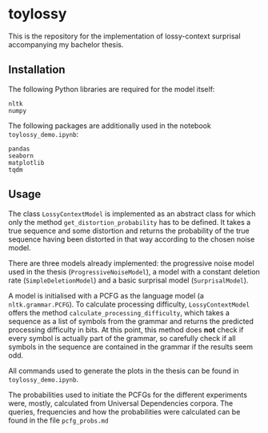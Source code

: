 # toylossy
This is the repository for the implementation of lossy-context surprisal accompanying my bachelor thesis.

## Installation
The following Python libraries are required for the model itself:
```
nltk
numpy
```

The following packages are additionally used in the notebook `toylossy_demo.ipynb`:
```
pandas
seaborn
matplotlib
tqdm
```

## Usage
The class `LossyContextModel` is implemented as an abstract class for which only the method `get_distortion_probability` has to be defined. It takes a true sequence and some distortion and returns the probability of the true sequence having been distorted in that way according to the chosen noise model.

There are three models already implemented: the progressive noise model used in the thesis (`ProgressiveNoiseModel`), a model with a constant deletion rate (`SimpleDeletionModel`) and a basic surprisal model (`SurprisalModel`).

A model is initialised with a PCFG as the language model (a `nltk.grammar.PCFG`). To calculate processing difficulty, `LossyContextModel` offers the method `calculate_processing_difficulty`, which takes a sequence as a list of symbols from the grammar and returns the predicted processing difficulty in bits. At this point, this method does **not** check if every symbol is actually part of the grammar, so carefully check if all symbols in the sequence are contained in the grammar if the results seem odd.

All commands used to generate the plots in the thesis can be found in `toylossy_demo.ipynb`.

The probabilities used to initiate the PCFGs for the different experiments were, mostly, calculated from Universal Dependencies corpora. The queries, frequencies and how the probabilities were calculated can be found in the file `pcfg_probs.md`
